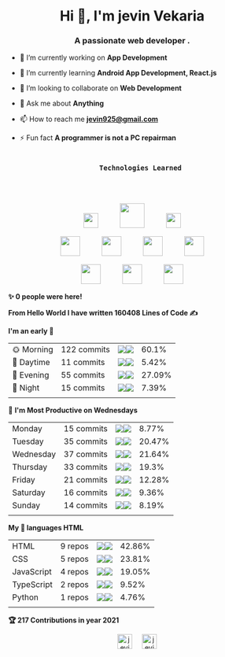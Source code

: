 <h1 align="center">Hi 👋, I'm jevin Vekaria</h1>
<h3 align="center">A passionate web developer .</h3>
 


- 🔭 I’m currently working on **App Development**

- 🌱 I’m currently learning **Android App Development, React.js**

- 👯 I’m looking to collaborate on **Web Development**

- 💬 Ask me about **Anything**

- 📫 How to reach me **jevin925@gmail.com**

- ⚡ Fun fact **A programmer is not a PC repairman**


<h3 align="center">
  <code>
    Technologies Learned
  </code>
</h3>

<br>
  
  <p align="center">
  <img src="https://devicons.github.io/devicon/devicon.git/icons/bootstrap/bootstrap-plain.svg" height=30 hspace=20>
  <img src="https://devicons.github.io/devicon/devicon.git/icons/css3/css3-original-wordmark.svg" height=50 hspace=20>
  <img src="https://devicons.github.io/devicon/devicon.git/icons/html5/html5-original-wordmark.svg" height=30 hspace=20>
</p>
<p align="center">
  <img src="https://devicons.github.io/devicon/devicon.git/icons/javascript/javascript-original.svg" height=40 hspace=20>
  <img src="https://devicons.github.io/devicon/devicon.git/icons/mongodb/mongodb-original-wordmark.svg" height=40 hspace=20>
  <img src="https://devicons.github.io/devicon/devicon.git/icons/nodejs/nodejs-original-wordmark.svg" height=40 hspace=20>
  <img src="https://devicons.github.io/devicon/devicon.git/icons/python/python-original-wordmark.svg" height=40 hspace=20>
</p>
<p align="center">
  <img src="http://devicons.github.io/devicon/devicon.git/icons/php/php-original.svg" height=40 hspace=20>
  <img src="https://devicons.github.io/devicon/devicon.git/icons/express/express-original-wordmark.svg" height=40 hspace=20>
  <img src="http://devicons.github.io/devicon/devicon.git/icons/mysql/mysql-original-wordmark.svg" height=40 hspace=20>
</p>


<!--START_SECTION_PROFILE_VIEWS:readme-info-->
**✨ 0 people were here!**


<!--END_SECTION_PROFILE_VIEWS:readme-info-->
<!--START_SECTION_LINES_OF_CODE:readme-info-->
**From Hello World I have written 160408 Lines of Code ✍️**


<!--END_SECTION_LINES_OF_CODE:readme-info-->
<!--START_SECTION_DAILY_COMMIT:readme-info-->
**I'm an early 🐤** 

| | | | |
| --- | --- | --- | --- |
|🌞 Morning                |122 commits         |![](https://via.placeholder.com/240x22/000000/000000?text=+)![](https://via.placeholder.com/160x22/b8b8b8/b8b8b8?=text=+)|60.1%|
|🌆 Daytime                |11 commits          |![](https://via.placeholder.com/20x22/000000/000000?text=+)![](https://via.placeholder.com/380x22/b8b8b8/b8b8b8?=text=+)|5.42%|
|🌃 Evening                |55 commits          |![](https://via.placeholder.com/108x22/000000/000000?text=+)![](https://via.placeholder.com/292x22/b8b8b8/b8b8b8?=text=+)|27.09%|
|🌙 Night                  |15 commits          |![](https://via.placeholder.com/28x22/000000/000000?text=+)![](https://via.placeholder.com/372x22/b8b8b8/b8b8b8?=text=+)|7.39%|
| | | | |

<!--END_SECTION_DAILY_COMMIT:readme-info-->
<!--START_SECTION_WEEKLY_COMMIT:readme-info-->
📅 **I'm Most Productive on Wednesdays** 

| | | | |
| --- | --- | --- | --- |
|Monday                   |15 commits          |![](https://via.placeholder.com/36x22/000000/000000?text=+)![](https://via.placeholder.com/364x22/b8b8b8/b8b8b8?=text=+)|8.77%|
|Tuesday                  |35 commits          |![](https://via.placeholder.com/80x22/000000/000000?text=+)![](https://via.placeholder.com/320x22/b8b8b8/b8b8b8?=text=+)|20.47%|
|Wednesday                |37 commits          |![](https://via.placeholder.com/88x22/000000/000000?text=+)![](https://via.placeholder.com/312x22/b8b8b8/b8b8b8?=text=+)|21.64%|
|Thursday                 |33 commits          |![](https://via.placeholder.com/76x22/000000/000000?text=+)![](https://via.placeholder.com/324x22/b8b8b8/b8b8b8?=text=+)|19.3%|
|Friday                   |21 commits          |![](https://via.placeholder.com/48x22/000000/000000?text=+)![](https://via.placeholder.com/352x22/b8b8b8/b8b8b8?=text=+)|12.28%|
|Saturday                 |16 commits          |![](https://via.placeholder.com/36x22/000000/000000?text=+)![](https://via.placeholder.com/364x22/b8b8b8/b8b8b8?=text=+)|9.36%|
|Sunday                   |14 commits          |![](https://via.placeholder.com/32x22/000000/000000?text=+)![](https://via.placeholder.com/368x22/b8b8b8/b8b8b8?=text=+)|8.19%|
| | | | |

<!--END_SECTION_WEEKLY_COMMIT:readme-info-->
<!--START_SECTION_LANGUAGE:readme-info-->
**My 💖 languages HTML** 

| | | | |
| --- | --- | --- | --- |
|HTML                     |9 repos|             ![](https://via.placeholder.com/172x22/000000/000000?text=+)![](https://via.placeholder.com/228x22/b8b8b8/b8b8b8?=text=+)|42.86%|
|CSS                      |5 repos|             ![](https://via.placeholder.com/96x22/000000/000000?text=+)![](https://via.placeholder.com/304x22/b8b8b8/b8b8b8?=text=+)|23.81%|
|JavaScript               |4 repos|             ![](https://via.placeholder.com/76x22/000000/000000?text=+)![](https://via.placeholder.com/324x22/b8b8b8/b8b8b8?=text=+)|19.05%|
|TypeScript               |2 repos|             ![](https://via.placeholder.com/40x22/000000/000000?text=+)![](https://via.placeholder.com/360x22/b8b8b8/b8b8b8?=text=+)|9.52%|
|Python                   |1 repos|             ![](https://via.placeholder.com/20x22/000000/000000?text=+)![](https://via.placeholder.com/380x22/b8b8b8/b8b8b8?=text=+)|4.76%|
| | | | |

<!--END_SECTION_LANGUAGE:readme-info-->
<!--START_CONTRIBUTIONS:readme-info-->
**🏆 217 Contributions in year 2021**


<!--END_CONTRIBUTIONS:readme-info-->

 
  
<!--<div>
<p align="center" padding-top="20"><img src="https://github-readme-stats.vercel.app/api?username=jevin925&show_icons=true" alt="jevin925" /> </p>
</div>-->





<p align="center">
<a href="https://www.linkedin.com/in/jevin-vekaria-04a7361a3/" target="blank"><img align="center" src="https://cdn.jsdelivr.net/npm/simple-icons@3.0.1/icons/linkedin.svg" alt="jevin vekaria" height="30" width="30" hspace="20 /></a>
<a href="https://instagram.com/jevin_vekaria1712" target="blank"><img align="center" src="https://cdn.jsdelivr.net/npm/simple-icons@3.0.1/icons/instagram.svg" alt="jevin_vekaria1712" height="30" width="30" /></a>
</p>
